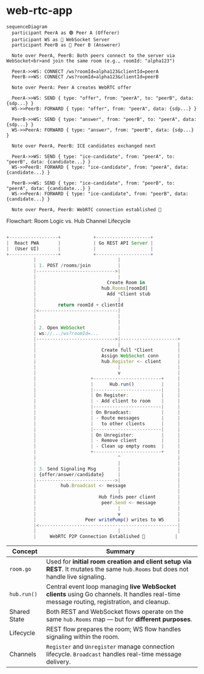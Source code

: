 # web-rtc-app

```mermaid
sequenceDiagram
  participant PeerA as 🟢 Peer A (Offerer)
  participant WS as 🧠 WebSocket Server
  participant PeerB as 🔵 Peer B (Answerer)

  Note over PeerA, PeerB: Both peers connect to the server via WebSocket<br>and join the same room (e.g., roomId: "alpha123")

  PeerA->>WS: CONNECT /ws?roomId=alpha123&clientId=peerA
  PeerB->>WS: CONNECT /ws?roomId=alpha123&clientId=peerB

  Note over PeerA: Peer A creates WebRTC offer

  PeerA->>WS: SEND { type: "offer", from: "peerA", to: "peerB", data: {sdp...} }
  WS->>PeerB: FORWARD { type: "offer", from: "peerA", data: {sdp...} }

  PeerB->>WS: SEND { type: "answer", from: "peerB", to: "peerA", data: {sdp...} }
  WS->>PeerA: FORWARD { type: "answer", from: "peerB", data: {sdp...} }

  Note over PeerA, PeerB: ICE candidates exchanged next

  PeerA->>WS: SEND { type: "ice-candidate", from: "peerA", to: "peerB", data: {candidate...} }
  WS->>PeerB: FORWARD { type: "ice-candidate", from: "peerA", data: {candidate...} }

  PeerB->>WS: SEND { type: "ice-candidate", from: "peerB", to: "peerA", data: {candidate...} }
  WS->>PeerA: FORWARD { type: "ice-candidate", from: "peerB", data: {candidate...} }

  Note over PeerA, PeerB: WebRTC connection established 🎉
```




Flowchart: Room Logic vs. Hub Channel Lifecycle

```js

+------------------+            +--------------------+
|  React PWA       |            | Go REST API Server |
|  (User UI)       |            |                    |
+------------------+            +--------------------+
          |                              |
          | 1. POST /rooms/join          |
          |----------------------------->|
          |                              | 
          |                          Create Room in
          |                        hub.Rooms[roomId]    
          |                          Add *Client stub
          |                              |
          |        return roomId + clientId
          |<-----------------------------|
          |                              |
          |                              |
          | 2. Open WebSocket            |
          | ws://.../ws?roomId=...       |
          |----------------------------->|---------------------+
          |                              |                     |
          |                        Create full *Client         |
          |                        Assign WebSocket conn       |
          |                        hub.Register <- client      |
          |                              |                     |
          |                              v                     |
          |                    +-------------------------+     |
          |                    |      Hub.run()          |     |
          |                    |-------------------------|     |
          |                    | On Register:            |     |
          |                    | - Add client to room    |     |
          |                    |-------------------------|     |
          |                    | On Broadcast:           |     |
          |                    | - Route messages        |     |
          |                    |   to other clients      |     |
          |                    |-------------------------|     |
          |                    | On Unregister:          |     |
          |                    | - Remove client         |     |
          |                    | - Clean up empty rooms  |     |
          |                    +-------------------------+     |
          |                              ^                     |
          |                              |                     |
          | 3. Send Signaling Msg        |                     |
          | {offer/answer/candidate}     |                     |
          |----------------------------->|                     |
          |         hub.Broadcast <- message                   |
          |                              |                     |
          |                       Hub finds peer client        |
          |                        peer.Send <- message        |
          |                              |                     |
          |                              v                     |
          |                  Peer writePump() writes to WS     |
          |<---------------------------------------------------|
          |                              |                     |
          |     WebRTC P2P Connection Established 🎉           |
```

| Concept      | Summary                                                                                                                                    |
| ------------ | ------------------------------------------------------------------------------------------------------------------------------------------ |
| `room.go`    | Used for **initial room creation and client setup via REST**. It mutates the same `hub.Rooms` but does not handle live signaling.          |
| `hub.run()`  | Central event loop managing **live WebSocket clients** using Go channels. It handles real-time message routing, registration, and cleanup. |
| Shared State | Both REST and WebSocket flows operate on the same `hub.Rooms` map — but for **different purposes**.                                        |
| Lifecycle    | REST flow prepares the room; WS flow handles signaling within the room.                                                                    |
| Channels     | `Register` and `Unregister` manage connection lifecycle. `Broadcast` handles real-time message delivery.                                   |

